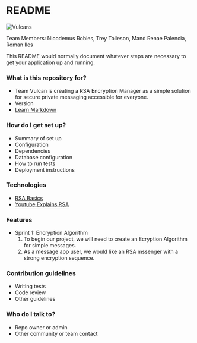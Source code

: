 # README #
![Vulcans](https://bitbucket.org/cs3398s21vulcans/uss-enterprise/raw/f2a24a61ad7417fcd74bb6e41cebae848de5263d/Readme%20images/Logo_White.png)


Team Members: Nicodemus Robles, Trey Tolleson, Mand Renae Palencia, Roman Iles


This README would normally document whatever steps are necessary to get your application up and running.
### What is this repository for? ###

* Team Vulcan is creating a RSA Encryption Manager as a simple solution for secure private messaging accessible for everyone.
* Version
* [Learn Markdown](https://bitbucket.org/tutorials/markdowndemo)

### How do I get set up? ###

* Summary of set up
* Configuration
* Dependencies
* Database configuration
* How to run tests
* Deployment instructions

### Technologies
* [RSA Basics](https://en.wikipedia.org/wiki/RSA_(cryptosystem))
* [Youtube Explains RSA](https://www.youtube.com/watch?v=wXB-V_Keiu8)

### Features
* Sprint 1: Encryption Algorithm
	1. To begin our project, we will need to create an Ecryption Algorithm for simple messages.
	2. As a message app user, we would like an RSA mssenger with a strong encryption sequence.

### Contribution guidelines ###

* Writing tests
* Code review
* Other guidelines

### Who do I talk to? ###

* Repo owner or admin
* Other community or team contact